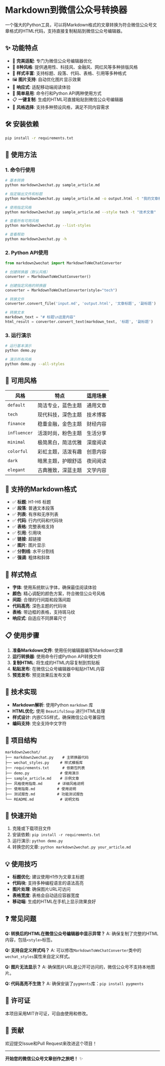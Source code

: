 # Markdown到微信公众号转换器

一个强大的Python工具，可以将Markdown格式的文章转换为符合微信公众号文章格式的HTML代码，支持直接复制粘贴到微信公众号编辑器。

## ✨ 功能特点

- 🎯 **完美适配**: 专门为微信公众号编辑器优化
- 🎨 **8种风格**: 提供通用性、科技风、金融风、网红风等多种排版风格
- 📝 **样式丰富**: 支持标题、段落、代码、表格、引用等多种格式
- 🖼️ **图片支持**: 自动优化图片显示效果
- 📱 **响应式**: 适配移动端阅读体验
- 🚀 **简单易用**: 命令行和Python API两种使用方式
- 📋 **一键复制**: 生成的HTML可直接粘贴到微信公众号编辑器
- 🎨 **风格选择**: 支持多种预设风格，满足不同内容需求

## 🛠️ 安装依赖

```bash
pip install -r requirements.txt
```

## 📖 使用方法

### 1. 命令行使用

```bash
# 基本转换
python markdown2wechat.py sample_article.md

# 指定输出文件和标题
python markdown2wechat.py sample_article.md -o output.html -t "我的文章标题" -s "副标题"

# 使用指定风格
python markdown2wechat.py sample_article.md --style tech -t "技术文章"

# 查看所有可用风格
python markdown2wechat.py --list-styles

# 查看帮助
python markdown2wechat.py -h
```

### 2. Python API使用

```python
from markdown2wechat import MarkdownToWeChatConverter

# 创建转换器（默认风格）
converter = MarkdownToWeChatConverter()

# 创建指定风格的转换器
converter = MarkdownToWeChatConverter(style="tech")

# 转换文件
converter.convert_file('input.md', 'output.html', '文章标题', '副标题')

# 转换文本
markdown_text = "# 标题\n这是内容"
html_result = converter.convert_text(markdown_text, '标题', '副标题')
```

### 3. 运行演示

```bash
# 运行基本演示
python demo.py

# 演示所有风格
python demo.py --all-styles
```

## 🎨 可用风格

| 风格 | 特点 | 适用场景 |
|------|------|----------|
| `default` | 简洁专业，蓝色主题 | 通用文章 |
| `tech` | 现代科技，深色主题 | 技术博客 |
| `finance` | 稳重金融，金色主题 | 财经内容 |
| `influencer` | 活泼时尚，粉色主题 | 生活分享 |
| `minimal` | 极简黑白，简洁优雅 | 深度阅读 |
| `colorful` | 彩虹主题，活泼有趣 | 创意内容 |
| `dark` | 暗黑主题，护眼舒适 | 夜间阅读 |
| `elegant` | 古典雅致，深蓝主题 | 文学内容 |

## 📝 支持的Markdown格式

- ✅ **标题**: H1-H6 标题
- ✅ **段落**: 普通文本段落
- ✅ **列表**: 有序和无序列表
- ✅ **代码**: 行内代码和代码块
- ✅ **表格**: 完整表格支持
- ✅ **引用**: 引用块
- ✅ **链接**: 超链接
- ✅ **图片**: 图片显示
- ✅ **分割线**: 水平分割线
- ✅ **强调**: 粗体和斜体

## 🎨 样式特点

- **字体**: 使用系统默认字体，确保最佳阅读体验
- **颜色**: 精心调配的颜色方案，符合微信公众号风格
- **间距**: 合理的行间距和段落间距
- **代码高亮**: 深色主题的代码块
- **表格**: 带边框的表格，支持斑马纹
- **响应式**: 自适应不同屏幕尺寸

## 📋 使用步骤

1. **准备Markdown文件**: 使用任何编辑器编写Markdown文章
2. **运行转换器**: 使用命令行或Python API转换文件
3. **复制HTML**: 将生成的HTML内容复制到剪贴板
4. **粘贴发布**: 在微信公众号编辑器中粘贴HTML内容
5. **预览发布**: 预览效果后发布文章

## 🔧 技术实现

- **Markdown解析**: 使用Python `markdown` 库
- **HTML优化**: 使用 `BeautifulSoup` 进行HTML处理
- **样式设计**: 内嵌CSS样式，确保微信公众号兼容性
- **编码支持**: 完全支持中文字符

## 📁 项目结构

```
markdown2wechat/
├── markdown2wechat.py    # 主转换器代码
├── wechat_styles.py     # 样式模板库
├── requirements.txt      # 依赖包列表
├── demo.py              # 使用演示
├── sample_article.md    # 示例文章
├── 风格使用指南.md       # 详细风格说明
├── 使用指南.md          # 使用说明
├── 测试报告.md          # 功能测试报告
└── README.md            # 说明文档
```

## 🚀 快速开始

1. 克隆或下载项目文件
2. 安装依赖: `pip install -r requirements.txt`
3. 运行演示: `python demo.py`
4. 转换您的文章: `python markdown2wechat.py your_article.md`

## 💡 使用技巧

- **标题优化**: 建议使用H1作为文章主标题
- **代码块**: 支持多种编程语言的语法高亮
- **图片处理**: 确保图片URL可访问
- **表格宽度**: 表格会自动适应容器宽度
- **移动端**: 生成的HTML在手机上显示效果良好

## ❓ 常见问题

**Q: 转换后的HTML在微信公众号编辑器中显示异常？**
A: 确保复制了完整的HTML内容，包括`<style>`标签。

**Q: 支持自定义样式吗？**
A: 可以修改`MarkdownToWeChatConverter`类中的`wechat_styles`属性来自定义样式。

**Q: 图片无法显示？**
A: 确保图片URL是公开可访问的，微信公众号不支持本地图片。

**Q: 代码高亮不生效？**
A: 确保安装了`pygments`库：`pip install pygments`

## 📄 许可证

本项目采用MIT许可证，可自由使用和修改。

## 🤝 贡献

欢迎提交Issue和Pull Request来改进这个项目！

---

**开始您的微信公众号文章创作之旅吧！** ✨
